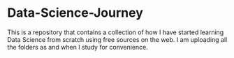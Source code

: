 # Data-Science-Journey
This is a repository that contains a collection of how I have started learning Data Science from scratch using free sources on the web. I am uploading all the folders as and when I study for convenience.
